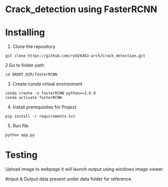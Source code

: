 # Crack_detection using FasterRCNN

# Installing
1. Clone the repository 
```shell
git clone https://github.com/rp926463-arch/Crack_detection.git
```
2.Go to folder path
```shell
cd $ROOT_DIR/fasterRCNN
```
3. Create conda virtual environment
```shell
conda create -n fasterRCNN python==3.6.9
conda activate fasterRCNN
```
4. Install prerequisites for Project
```shell
pip install -r requirements.txt
```
5. Run file
```shell
python app.py
```

# Testing
Upload image to webpage it will launch output using windows image viewer

#input & Output data present under data folder for reference.